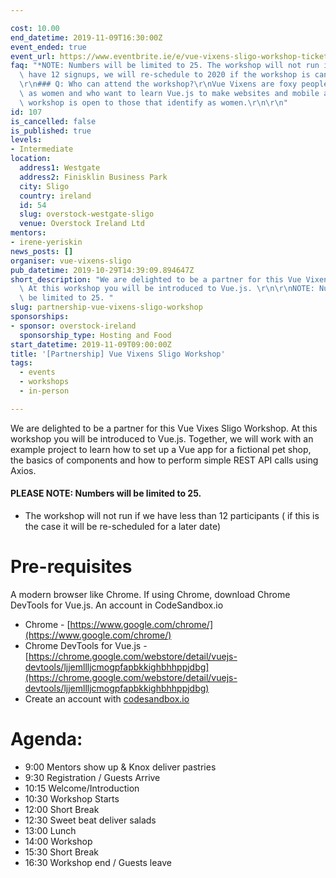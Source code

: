```yaml
---

cost: 10.00
end_datetime: 2019-11-09T16:30:00Z
event_ended: true
event_url: https://www.eventbrite.ie/e/vue-vixens-sligo-workshop-tickets-76750884963
faq: "*NOTE: Numbers will be limited to 25. The workshop will not run if we *do not*\
  \ have 12 signups, we will re-schedule to 2020 if the workshop is cancelled.*\r\n\
  \r\n### Q: Who can attend the workshop?\r\nVue Vixens are foxy people who identify\
  \ as women and who want to learn Vue.js to make websites and mobile apps.\r\nThis\
  \ workshop is open to those that identify as women.\r\n\r\n"
id: 107
is_cancelled: false
is_published: true
levels:
- Intermediate
location:
  address1: Westgate
  address2: Finisklin Business Park
  city: Sligo
  country: ireland
  id: 54
  slug: overstock-westgate-sligo
  venue: Overstock Ireland Ltd
mentors:
- irene-yeriskin
news_posts: []
organiser: vue-vixens-sligo
pub_datetime: 2019-10-29T14:39:09.894647Z
short_description: "We are delighted to be a partner for this Vue Vixens Sligo Workshop.\
  \ At this workshop you will be introduced to Vue.js. \r\n\r\nNOTE: Numbers will\
  \ be limited to 25. "
slug: partnership-vue-vixens-sligo-workshop
sponsorships:
- sponsor: overstock-ireland
  sponsorship_type: Hosting and Food
start_datetime: 2019-11-09T09:00:00Z
title: '[Partnership] Vue Vixens Sligo Workshop'
tags:
  - events
  - workshops
  - in-person

---
```


We are delighted to be a partner for this Vue Vixes Sligo Workshop. At this workshop you will be introduced to Vue.js. Together, we will work with an example project to learn how to set up a Vue app for a fictional pet shop, the basics of components and how to perform simple REST API calls using Axios.

#### PLEASE NOTE: Numbers will be limited to 25. 
* The workshop will not run if we have less than 12 participants ( if this is the case it will be re-scheduled for a later date)

# Pre-requisites
A modern browser like Chrome. If using Chrome, download Chrome DevTools for Vue.js. An account in CodeSandbox.io

* Chrome - [https://www.google.com/chrome/](https://www.google.com/chrome/)
* Chrome DevTools for Vue.js - [https://chrome.google.com/webstore/detail/vuejs-devtools/ljjemllljcmogpfapbkkighbhhppjdbg](https://chrome.google.com/webstore/detail/vuejs-devtools/ljjemllljcmogpfapbkkighbhhppjdbg)
* Create an account with [codesandbox.io](https://codesandbox.io/)

# Agenda:
* 9:00 Mentors show up & Knox deliver pastries
* 9:30 Registration / Guests Arrive
* 10:15 Welcome/Introduction
* 10:30 Workshop Starts
* 12:00 Short Break
* 12:30 Sweet beat deliver salads
* 13:00 Lunch
* 14:00 Workshop
* 15:30 Short Break
* 16:30 Workshop end / Guests leave

